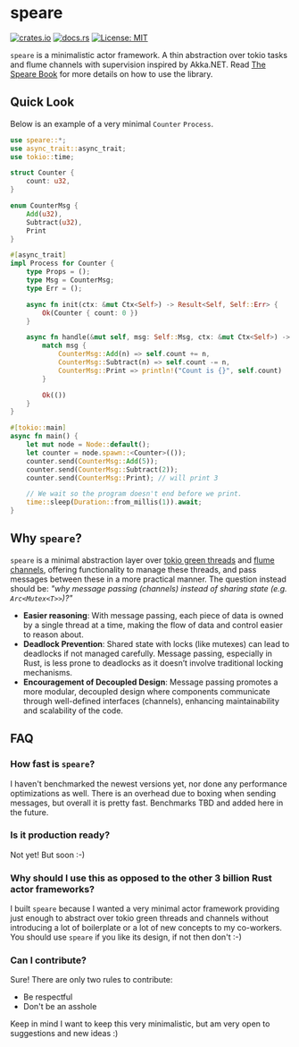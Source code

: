 # speare

[![crates.io](https://img.shields.io/crates/v/speare.svg)](https://crates.io/crates/speare)
[![docs.rs](https://docs.rs/speare/badge.svg)](https://docs.rs/speare)
[![License: MIT](https://img.shields.io/badge/License-MIT-yellow.svg)](https://opensource.org/licenses/MIT)

`speare` is a minimalistic actor framework. A thin abstraction over tokio tasks and flume channels with supervision inspired by Akka.NET. Read [The Speare Book](https://vmenge.github.io/speare/) for more details on how to use the library.

## Quick Look
Below is an example of a very minimal `Counter` `Process`.

```rust
use speare::*;
use async_trait::async_trait;
use tokio::time;

struct Counter {
    count: u32,
}

enum CounterMsg {
    Add(u32),
    Subtract(u32),
    Print
}

#[async_trait]
impl Process for Counter {
    type Props = ();
    type Msg = CounterMsg;
    type Err = ();

    async fn init(ctx: &mut Ctx<Self>) -> Result<Self, Self::Err> {
        Ok(Counter { count: 0 })
    }

    async fn handle(&mut self, msg: Self::Msg, ctx: &mut Ctx<Self>) -> Result<(), Self::Err> {
        match msg {
            CounterMsg::Add(n) => self.count += n,
            CounterMsg::Subtract(n) => self.count -= n,
            CounterMsg::Print => println!("Count is {}", self.count)
        }

        Ok(())
    }
}

#[tokio::main]
async fn main() {
    let mut node = Node::default();
    let counter = node.spawn::<Counter>(());
    counter.send(CounterMsg::Add(5));
    counter.send(CounterMsg::Subtract(2));
    counter.send(CounterMsg::Print); // will print 3

    // We wait so the program doesn't end before we print.
    time::sleep(Duration::from_millis(1)).await;
}
```


## Why `speare`?
`speare` is a minimal abstraction layer over [tokio green threads](https://tokio.rs/tokio/tutorial/spawning#tasks) and [flume channels](https://github.com/zesterer/flume), offering functionality to manage these threads, and pass messages between these in a more practical manner. The question instead should be: *"why message passing (channels) instead of sharing state (e.g. `Arc<Mutex<T>>`)?"*



- **Easier reasoning**: With message passing, each piece of data is owned by a single thread at a time, making the flow of data and control easier to reason about.
- **Deadlock Prevention**: Shared state with locks (like mutexes) can lead to deadlocks if not managed carefully. Message passing, especially in Rust, is less prone to deadlocks as it doesn’t involve traditional locking mechanisms.
- **Encouragement of Decoupled Design**: Message passing promotes a more modular, decoupled design where components communicate through well-defined interfaces (channels), enhancing maintainability and scalability of the code.

## FAQ
### How fast is `speare`?
I haven't benchmarked the newest versions yet, nor done any performance optimizations as well. There is an overhead due to boxing when sending messages, but overall it is pretty fast. Benchmarks TBD and added here in the future.

### Is it production ready?
Not yet! But soon :-)

### Why should I use this as opposed to the other 3 billion Rust actor frameworks?
I built `speare` because I wanted a very minimal actor framework providing just enough to abstract over tokio green threads and channels without introducing a lot of boilerplate or a lot of new concepts to my co-workers. You should use `speare` if you like its design, if not then don't :-)

### Can I contribute?
Sure! There are only two rules to contribute:

- Be respectful
- Don't be an asshole

Keep in mind I want to keep this very minimalistic, but am very open to suggestions and new ideas :)